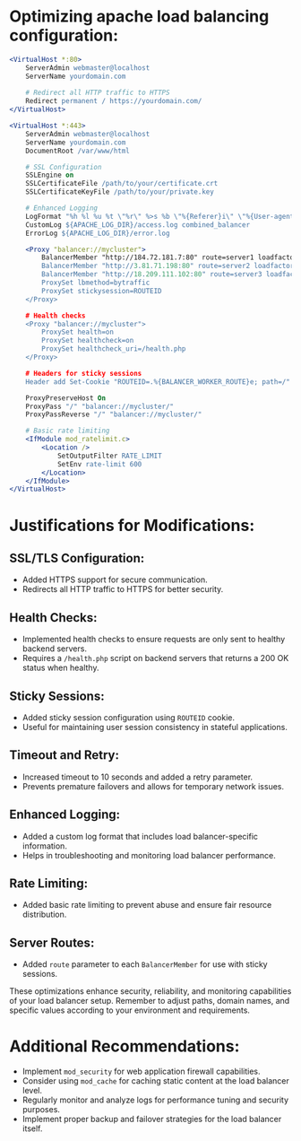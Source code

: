 # Optimizing apache load balancing configuration:

```apache
<VirtualHost *:80>
    ServerAdmin webmaster@localhost
    ServerName yourdomain.com
    
    # Redirect all HTTP traffic to HTTPS
    Redirect permanent / https://yourdomain.com/
</VirtualHost>

<VirtualHost *:443>
    ServerAdmin webmaster@localhost
    ServerName yourdomain.com
    DocumentRoot /var/www/html

    # SSL Configuration
    SSLEngine on
    SSLCertificateFile /path/to/your/certificate.crt
    SSLCertificateKeyFile /path/to/your/private.key

    # Enhanced Logging
    LogFormat "%h %l %u %t \"%r\" %>s %b \"%{Referer}i\" \"%{User-agent}i\" %D %{BALANCER_WORKER_ROUTE}e" combined_balancer
    CustomLog ${APACHE_LOG_DIR}/access.log combined_balancer
    ErrorLog ${APACHE_LOG_DIR}/error.log

    <Proxy "balancer://mycluster">
        BalancerMember "http://184.72.181.7:80" route=server1 loadfactor=5 timeout=10 retry=30
        BalancerMember "http://3.81.71.198:80" route=server2 loadfactor=5 timeout=10 retry=30
        BalancerMember "http://18.209.111.102:80" route=server3 loadfactor=5 timeout=10 retry=30
        ProxySet lbmethod=bytraffic
        ProxySet stickysession=ROUTEID
    </Proxy>

    # Health checks
    <Proxy "balancer://mycluster">
        ProxySet health=on
        ProxySet healthcheck=on
        ProxySet healthcheck_uri=/health.php
    </Proxy>

    # Headers for sticky sessions
    Header add Set-Cookie "ROUTEID=.%{BALANCER_WORKER_ROUTE}e; path=/" env=BALANCER_ROUTE_CHANGED

    ProxyPreserveHost On
    ProxyPass "/" "balancer://mycluster/"
    ProxyPassReverse "/" "balancer://mycluster/"

    # Basic rate limiting
    <IfModule mod_ratelimit.c>
        <Location />
            SetOutputFilter RATE_LIMIT
            SetEnv rate-limit 600
        </Location>
    </IfModule>
</VirtualHost>
```


# Justifications for Modifications:

## SSL/TLS Configuration:
- Added HTTPS support for secure communication.
- Redirects all HTTP traffic to HTTPS for better security.

## Health Checks:
- Implemented health checks to ensure requests are only sent to healthy backend servers.
- Requires a `/health.php` script on backend servers that returns a 200 OK status when healthy.

## Sticky Sessions:
- Added sticky session configuration using `ROUTEID` cookie.
- Useful for maintaining user session consistency in stateful applications.

## Timeout and Retry:
- Increased timeout to 10 seconds and added a retry parameter.
- Prevents premature failovers and allows for temporary network issues.

## Enhanced Logging:
- Added a custom log format that includes load balancer-specific information.
- Helps in troubleshooting and monitoring load balancer performance.

## Rate Limiting:
- Added basic rate limiting to prevent abuse and ensure fair resource distribution.

## Server Routes:
- Added `route` parameter to each `BalancerMember` for use with sticky sessions.

These optimizations enhance security, reliability, and monitoring capabilities of your load balancer setup. Remember to adjust paths, domain names, and specific values according to your environment and requirements.

# Additional Recommendations:
- Implement `mod_security` for web application firewall capabilities.
- Consider using `mod_cache` for caching static content at the load balancer level.
- Regularly monitor and analyze logs for performance tuning and security purposes.
- Implement proper backup and failover strategies for the load balancer itself.

